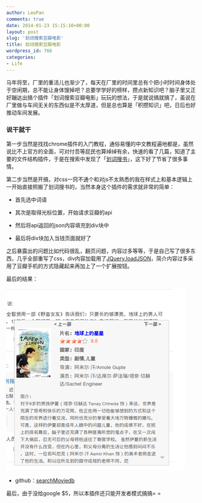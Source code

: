 ```yaml
---
author: LeoPan
comments: true
date: 2014-01-23 15:15:10+00:00
layout: post
slug: '划词搜索豆瓣电影'
title: 划词搜索豆瓣电影
wordpress_id: 766
categories:
- Life
---
```


马年将至，厂里的重活儿也渐少了，每天在厂里的时间里总有个把小时时间身体处于空闲期，总不能让身体馊掉吧？总要学学好的榜样，攒点新知识吧？脑子里又正好蹦达出搞个插件「划词搜索豆瓣电影」玩玩的想法，于是就说搞就搞了，虽说在厂里做与车间无关的东西似是不太厚道，但是总也算是「积攒知识」吧，日后也好推动车间发展。
<!-- more -->





### 说干就干





  

第一步当然是找找chrome插件的入门教程，通俗易懂的中文教程遍地都是，虽然说比不上官方的全面，可对付吾等屁民也算绰绰有余，快速的看了几篇，知道了主要的文件结构插件，于是在搜索中发现了「[划词搜书](http://www.cnblogs.com/linchao/archive/2012/12/15/2819812.html)」，这下好了节省了很多事情。





第二步当然是开搞，对css一窍不通个和对js不太熟悉的我在样式上和基本逻辑上一开始直接照搬了划词搜书的，当然本身这个插件的需求就非常的简单：







  * 首先选中词语


  * 其次是取得光标位置，开始请求豆瓣的api


  * 然后将api返回的json内容填充到div块中


  * 最后将div块加入当钱页面就好了





之后暴露出的问题比如代码很乱，翻页问题，内容过多等等，于是自己写了很多东西，几乎全部重写了css，div内容加载用了[JQuery.loadJSON](https://code.google.com/p/jquery-load-json/)，简介内容过多采用了豆瓣手机的方式隐藏起来再加上了一个扩展按钮。





最后的结果：
  

![如图](https://github.com/HaiFongPan/searchMoviedb/blob/master/pic/example.png?raw=true)







  * github：[searchMoviedb](https://github.com/HaiFongPan/searchMoviedb)





最后，由于没给google $5，所以本插件还只能开发者模式搞搞= =



